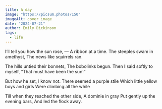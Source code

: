 ```yaml
---
title: A day
image: "https://picsum.photos/150"
imageAlt: cover image
date: "2024-07-21"
author: Emily Dickinson
tags:
  - life
---
```


I’ll tell you how the sun rose, —
A ribbon at a time.
The steeples swam in amethyst,
The news like squirrels ran.

The hills untied their bonnets,
The bobolinks begun.
Then I said softly to myself,
“That must have been the sun!”

But how he set, I know not.
There seemed a purple stile
Which little yellow boys and girls
Were climbing all the while

Till when they reached the other side,
A dominie in gray
Put gently up the evening bars,
And led the flock away.
